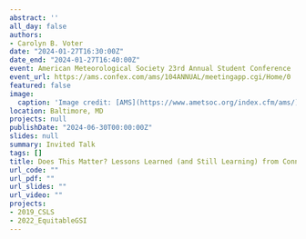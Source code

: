 ```yaml
---
abstract: '' 
all_day: false
authors:
- Carolyn B. Voter
date: "2024-01-27T16:30:00Z"
date_end: "2024-01-27T16:40:00Z"
event: American Meteorological Society 23rd Annual Student Conference
event_url: https://ams.confex.com/ams/104ANNUAL/meetingapp.cgi/Home/0
featured: false
image:
  caption: 'Image credit: [AMS](https://www.ametsoc.org/index.cfm/ams/)'
location: Baltimore, MD
projects: null
publishDate: "2024-06-30T00:00:00Z"
slides: null
summary: Invited Talk
tags: []
title: Does This Matter? Lessons Learned (and Still Learning) from Connecting with Water Science Stakeholders
url_code: ""
url_pdf: ""
url_slides: ""
url_video: ""
projects:
- 2019_CSLS
- 2022_EquitableGSI
---
```

